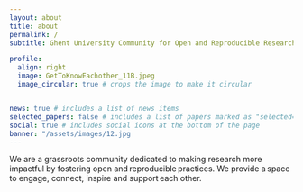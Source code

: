 ```yaml
---
layout: about
title: about
permalink: /
subtitle: Ghent University Community for Open and Reproducible Research

profile:
  align: right
  image: GetToKnowEachother_11B.jpeg
  image_circular: true # crops the image to make it circular


news: true # includes a list of news items
selected_papers: false # includes a list of papers marked as "selected={true}"
social: true # includes social icons at the bottom of the page
banner: "/assets/images/12.jpg
---
```


We are a grassroots community dedicated to making research more impactful by fostering open and reproducible practices. 
We provide a space to engage, connect, inspire and support each other. 


